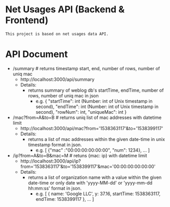 # Net Usages API (Backend & Frontend)

    This project is based on net usages data API.

# API Document
* /summary # returns timestamp start, end, number of rows, number of uniq mac
    * http://localhost:3000/api/summary
    * Details:
        * returns summary of weblog db's startTime, endTime, number of rows, number of uniq mac in json 
            * e.g. {
                        "startTime": int (Number: int of Unix timestamp in second),
                        "endTime": int   (Number: int of Unix timestamp in second),
                        "rowNum": int,
                        "uniqueMac": int
                    } 
* /mac?from=A&to=B # returns uniq list of mac addresses with datetime limit
    * http://localhost:3000/api/mac?from='1538363117'&to='1538399117'
    * Details:
        * returns a list of mac addresses within the given date-time in unix timestamp format in json.
            * e.g. [
                        {"mac" :"00:00:00:00:00:00", "num": 1234}, 
                        ...
                    ]
* /ip?from=A&to=B&mac=M # retuns {mac: ip} with datetime limit
    * http://localhost:3000/api/ip?from='1538363117'&to='1538399117'&mac='00:00:00:00:00:00'
    * Details:
        * returns a list of organization name with a value within the given date-time or only date with 'yyyy-MM-dd' or 'yyyy-mm-dd hh:mm:ss' format in json.
            * e.g. [ 
                        { name: 'Google LLC', y: 37.16, startTime: 1538363117, endTime: 1538399117 }, 
                        ...
                    ]